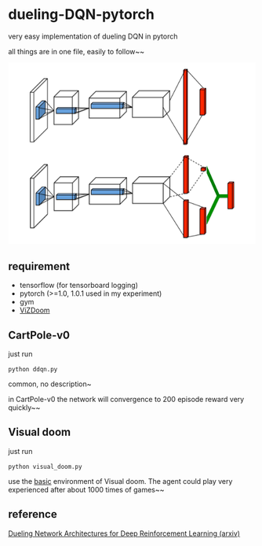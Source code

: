# dueling-DQN-pytorch
very easy implementation of dueling DQN in pytorch

all things are in one file, easily to follow~~

![Architecture](./dueling-DQN.png)

## requirement 

- tensorflow (for tensorboard logging)
- pytorch (>=1.0, 1.0.1 used in my experiment)
- gym
- [ViZDoom](https://github.com/mwydmuch/ViZDoom)


## CartPole-v0

just run 

```
python ddqn.py
```

common, no description~

in CartPole-v0 the network will convergence to 200 episode reward very quickly~~
## Visual doom

just run
```
python visual_doom.py
```

use the [basic](https://github.com/mwydmuch/ViZDoom/blob/master/examples/python/basic.py) environment of Visual doom. The agent could play very experienced after about 1000 times of games~~

## reference

[Dueling Network Architectures for Deep Reinforcement Learning (arxiv)](https://arxiv.org/abs/1511.06581)


